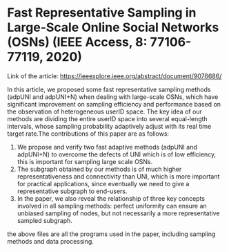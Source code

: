 # Fast Representative Sampling in Large-Scale Online Social Networks (OSNs) (IEEE Access, 8: 77106-77119, 2020)
Link of the article: https://ieeexplore.ieee.org/abstract/document/9076686/

In this article, we proposed some fast representative sampling methods (adpUNI and adpUNI+N) when dealing with large-scale OSNs, which have significant improvement on sampling efficiency and performance based on the observation of heterogeneous userID space. The key idea of our methods are dividing the entire userID space into several equal-length
intervals, whose sampling probability adaptively adjust with its real time target rate.The contributions of this paper are as follows:
1) We propose and verify two fast adaptive methods (adpUNI and adpUNI+N) to overcome the defects of UNI which is of low efficiency, this is important for sampling large scale OSNs.
2) The subgraph obtained by our methods is of much higher representativeness and connectivity than UNI, which is more important for practical applications, since eventually we need to give a representative subgraph to end-users.
3) In the paper, we also reveal the relationship of three key concepts involved in all sampling methods: perfect uniformity can ensure an unbiased sampling of nodes, but not necessarily a more representative sampled subgraph.

the above files are all the programs used in the paper, including sampling methods and data processing.
